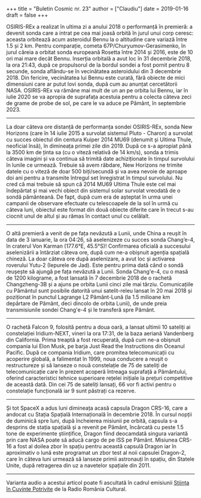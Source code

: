 +++
title = "Buletin Cosmic nr. 23"
author = ["Claudiu"]
date = 2019-01-16
draft = false
+++

OSIRIS-REx a realizat în ultima zi a anului 2018 o performanță în premieră: a devenit sonda care a intrat pe cea mai joasă orbită în jurul unui corp ceresc: aceasta orbitează acum asteroidul Bennu la o altitudine care variază între 1.5 și 2 km. Pentru comparație, cometa 67P/Churyumov-Gerasimenko, în jurul căreia a orbitat sonda europeană Rosetta între 2014 și 2016, este de 10 ori mai mare decât Bennu. Inserția orbitală a avut loc în 31 decembrie 2018, la ora 21:43, după ce propulsorul de la bordul sondei a fost pornit pentru 8 secunde, sonda aflându-se în vecinătatea asteroidului din 3 decembrie 2018. Din fericire, vecinătatea lui Bennu este curată, fără obiecte de mici dimensiuni care ar putut lovi sonda, după cum au anunțat cercetătorii NASA. OSIRIS-REx va rămâne mai mult de un an pe orbita lui Bennu, iar în iulie 2020 se va apropia de suprafața acestuia pentru a colecta câteva zeci de grame de probe de sol, pe care le va aduce pe Pământ, în septembrie 2023.

---

La doar câteva ore distanță de performanța sondei OSIRIS-REx, sonda New Horizons (care în 14 iulie 2015 a survolat sistemul Pluto - Charon) a survolat cu succes obiectul din centura Kuiper 2014 MU69 (denumit și Ultima Thule, neoficial însă), în dimineața primei zile din 2019. După ce s-a apropiat până la 3500 km de ținta sa (cu o viteză relativă de 14 km/s), sonda a trimis câteva imagini și va continua să trimită date achiziționate în timpul survolului în lunile ce urmează. Trebuie să avem răbdare, New Horizons ne trimite datele cu o viteză de doar 500 biți/secundă și va avea nevoie de aproape doi ani pentru a transmite întregul set înregistrat în timpul survolului. Nu cred că mai trebuie să spun că 2014 MU69 Ultima Thule este cel mai îndepărtat și mai vechi obiect din sistemul solar survolat vreodată de o sondă pământeană. De fapt, după cum era de așteptat în urma unei campanii de observare efectuate cu telescoapele de la sol în urmă cu câteva luni, obiectul este format din două obiecte diferite care în trecut s-au ciocnit unul de altul și au rămas în contact unul cu celălalt.

---

O altă premieră a venit de pe fața nevăzută a Lunii, unde China a reușit în data de 3 ianuarie, la ora 04:26, să aselenizeze cu succes sonda Chang’e-4, în craterul Von Karman (177.6°E, 45.5°S)! Confirmarea oficială a succesului aselenizării a întârziat câteva ore, după cum ne-a obișnuit agenția spațială chineză. La doar câteva ore după aselenizare, a avut loc și activarea roverului Yutu-2 (Iepurele de Jad). Este pentru prima dată când o sondă reușește să ajungă pe fața nevăzută a Lunii. Sonda Chang'e-4, cu o masă de 1200 kilograme, a fost lansată în 7 decembrie 2018 de o rachetă Changzheng-3B și a ajuns pe orbita Lunii cinci zile mai târziu. Comunicațiile cu Pământul sunt posibile datorită unui satelit-releu lansat în 20 mai 2018 și poziționat în punctul Lagrange L2 Pământ-Lună (la 1.5 milioane km depărtare de Pământ, deci dincolo de orbita Lunii), de unde preia transmisiunile sondei Chang'e-4 și le transferă spre Pământ.

---

O rachetă Falcon 9, folosită pentru a doua oară, a lansat ultimii 10 sateliți ai constelației Iridium-NEXT, vineri la ora 17:31, de la baza aeriană Vandenberg din California. Prima treaptă a fost recuperată, după cum ne-a obișnuit compania lui Elon Musk, pe barja Just Read the Instructions din Oceanul Pacific. După ce compania Iridium, care promitea telecomunicații cu acoperire globală, a falimentat în 1999, noua conducere a reușit o restructureze și să lanseze o nouă constelație de 75 de sateliți de telecomunicație care în prezent acoperă întreaga suprafață a Pământului, oferind caracteristici tehnice superioare rețelei inițiale la prețuri competitive de această dată. Din cei 75 de sateliți lansați, 66 vor fi activi pentru o constelație funcțională iar 9 sunt păstrați ca rezerve.

---

Și tot SpaceX a adus luni dimineața acasă capsula Dragon CRS-16, care a andocat cu Stația Spațială Internațională în decembrie 2018. În cursul nopții de duminică spre luni, după încheierea misiunii pe orbită, capsula s-a desprins de stația spațială și a revenit pe Pământ, încărcată cu peste 1.5 tone de experimente științifice, Dragon fiind deocamdată singura variantă prin care NASA poate să aducă cargo de pe ISS pe Pământ. Misiunea CRS-16 a fost al doilea zbor în spațiu pentru această capsulă Dragon iar în aproximativ o lună este programat un zbor test al noii capsulei Dragon-2, care în câteva luni urmează să lanseze primii astronauți în spațiu, din Statele Unite, după retragerea din uz a navetelor spațiale din 2011.

---

Varianta audio a acestui articol poate fi ascultată în cadrul emisiunii [Știința în Cuvinte Potrivite](https://radioromaniacultural.ro/buletin-cosmic-14/) de la Radio România Cultural.